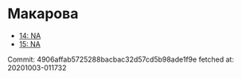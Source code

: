 # Макарова
- [14: NA](14.md)
- [15: NA](15.md)

Commit: 4906affab5725288bacbac32d57cd5b98ade1f9e
 fetched at: 20201003-011732
